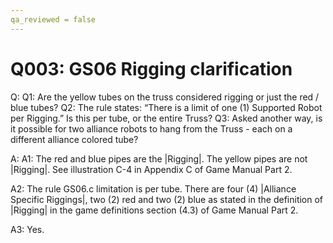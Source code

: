 ```yaml
---
qa_reviewed = false
---
```


# Q003: GS06 Rigging clarification

Q: Q1: Are the yellow tubes on the truss considered rigging or just the red / blue tubes?
Q2: The rule <GS06> states: “There is a limit of one (1) Supported Robot per Rigging.”  Is this per tube, or the entire Truss? Q3: Asked another way, is it possible for two alliance robots to hang from the Truss - each on a different alliance colored tube?

A: A1: The red and blue pipes are the |Rigging|. The yellow pipes are not |Rigging|. See illustration C-4 in Appendix C of Game Manual Part 2.

A2: The rule GS06.c limitation is per tube. There are four (4) |Alliance Specific Riggings|, two (2) red and two (2) blue as stated in the definition of |Rigging| in the game definitions section (4.3) of Game Manual Part 2.

A3: Yes.